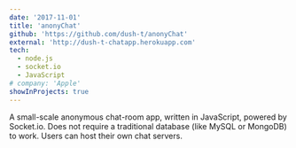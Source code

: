 ```yaml
---
date: '2017-11-01'
title: 'anonyChat'
github: 'https://github.com/dush-t/anonyChat'
external: 'http://dush-t-chatapp.herokuapp.com'
tech:
  - node.js
  - socket.io
  - JavaScript
# company: 'Apple'
showInProjects: true
---
```


A small-scale anonymous chat-room app, written in JavaScript, powered by Socket.io. Does not require a traditional database (like MySQL or MongoDB) to work. Users can host their own chat servers.
